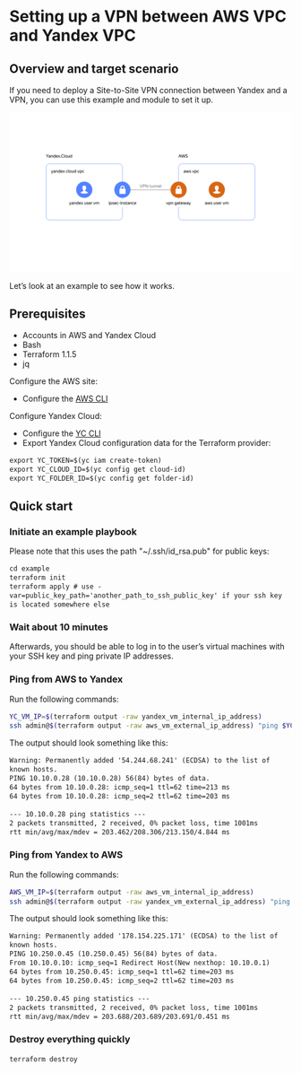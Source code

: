 # Setting up a VPN between AWS VPC and Yandex VPC

## Overview and target scenario
If you need to deploy a Site-to-Site VPN connection between Yandex and a VPN, you can use this example and module to set it up.


<p align="center">
    <img src="vpn-tunnel.png" alt="VPN tunnel between YC and AWS diagram" width="800"/>
</p>


Let’s look at an example to see how it works.

## Prerequisites

- Accounts in AWS and Yandex Cloud
- Bash
- Terraform 1.1.5
- jq

Configure the AWS site:
- Configure the [AWS CLI](https://docs.aws.amazon.com/cli/latest/userguide/cli-chap-configure.html)

Configure Yandex Cloud:
- Configure the [YC CLI](https://cloud.yandex.com/docs/cli/quickstart)
- Export Yandex Cloud configuration data for the Terraform provider:
```
export YC_TOKEN=$(yc iam create-token)
export YC_CLOUD_ID=$(yc config get cloud-id)
export YC_FOLDER_ID=$(yc config get folder-id)
```

## Quick start

### Initiate an example playbook  

Please note that this uses the path "~/.ssh/id_rsa.pub" for public keys: 

```
cd example
terraform init
terraform apply # use -var=public_key_path='another_path_to_ssh_public_key' if your ssh key is located somewhere else
```

### Wait about 10 minutes

Afterwards, you should be able to log in to the user’s virtual machines with your SSH key and ping private IP addresses.

### Ping from AWS to Yandex

Run the following commands:

```bash
YC_VM_IP=$(terraform output -raw yandex_vm_internal_ip_address)
ssh admin@$(terraform output -raw aws_vm_external_ip_address) "ping $YC_VM_IP -c 2"
```
The output should look something like this:
```
Warning: Permanently added '54.244.68.241' (ECDSA) to the list of known hosts.
PING 10.10.0.28 (10.10.0.28) 56(84) bytes of data.
64 bytes from 10.10.0.28: icmp_seq=1 ttl=62 time=213 ms
64 bytes from 10.10.0.28: icmp_seq=2 ttl=62 time=203 ms

--- 10.10.0.28 ping statistics ---
2 packets transmitted, 2 received, 0% packet loss, time 1001ms
rtt min/avg/max/mdev = 203.462/208.306/213.150/4.844 ms
```

### Ping from Yandex to AWS

Run the following commands:

```bash
AWS_VM_IP=$(terraform output -raw aws_vm_internal_ip_address)
ssh admin@$(terraform output -raw yandex_vm_external_ip_address) "ping $AWS_VM_IP -c 2"
```
The output should look something like this:
```
Warning: Permanently added '178.154.225.171' (ECDSA) to the list of known hosts.
PING 10.250.0.45 (10.250.0.45) 56(84) bytes of data.
From 10.10.0.10: icmp_seq=1 Redirect Host(New nexthop: 10.10.0.1)
64 bytes from 10.250.0.45: icmp_seq=1 ttl=62 time=203 ms
64 bytes from 10.250.0.45: icmp_seq=2 ttl=62 time=203 ms

--- 10.250.0.45 ping statistics ---
2 packets transmitted, 2 received, 0% packet loss, time 1001ms
rtt min/avg/max/mdev = 203.688/203.689/203.691/0.451 ms
```

### Destroy everything quickly

```bash
terraform destroy
```
